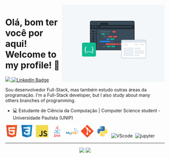 <img src = "coding.gif" width = "325px" align = "right">

# Olá, bom ter você por aqui! Welcome to my profile! 👋
  <div id="badges">
  <a href = "mailto:gustavosalgadolima+git@gmail.com">
    <img src="https://img.shields.io/badge/Gmail-D14836?style=for-the-badge&logo=gmail&logoColor=white" target="_blank">
  </a>
  <a href = "https://www.linkedin.com/in/gustavo-salgado-lima">
    <img src="https://img.shields.io/badge/LinkedIn-blue?style=for-the-badge&logo=linkedin&logoColor=white" alt="LinkedIn Badge"/>
  </a>
</div>

Sou desenvolvedor Full-Stack, mas também estudo outras áreas da programação.
I'm a Full-Stack developer, but I also study about many others branches of programming.

- 💻 Estudante de Ciência da Computação | Computer Science student - Universidade Paulista (UNIP)

<div>
  <img src="https://github.com/devicons/devicon/blob/master/icons/html5/html5-original.svg" title="HTML5" alt="HTML" width="40" height="40"/>&nbsp;
  <img src="https://github.com/devicons/devicon/blob/master/icons/css3/css3-original.svg" title="CSS3" alt="CSS" width="40" height="40"/>&nbsp;
  <img src="https://github.com/devicons/devicon/blob/master/icons/javascript/javascript-original.svg" title="JavaScript" alt="JavaScript" width="40" height="40"/>&nbsp;
  <img src="https://github.com/devicons/devicon/blob/master/icons/java/java-original-wordmark.svg" title="Java" alt="Java" width="40" height="40"/>&nbsp;
  <img src="https://github.com/devicons/devicon/blob/master/icons/mysql/mysql-original-wordmark.svg" tittle="MySQL" alt="MySQL" width="40" height="40"/>&nbsp;
  <img src="https://github.com/devicons/devicon/blob/master/icons/git/git-original.svg" tittle="Git" alt="Git" width="40" height="40"/>&nbsp;
  <img src="https://raw.githubusercontent.com/devicons/devicon/master/icons/python/python-original.svg" title="Python" alt="Python" width="40" height="40"/>&nbsp;
  <img img src="https://cdn.jsdelivr.net/gh/devicons/devicon/icons/vscode/vscode-original.svg" title="VScode" alt="VScode" width="40" height="40"/>&nbsp;
  <img img src="https://cdn.jsdelivr.net/gh/devicons/devicon/icons/jupyter/jupyter-original-wordmark.svg" title="Jupyter" alt="jupyter" width="40" height="40"/>&nbsp;
</div>

---


<div align="center">
  <img height="160em" src="https://github-readme-stats.vercel.app/api?username=GusGul&show_icons=true&theme=vision-friendly-dark&include_all_commits=true&count_private=true"/>
  <img height="160em" src="https://github-readme-stats.vercel.app/api/top-langs/?username=GusGul&layout=compact&langs_count=7&theme=vision-friendly-dark"/>
</div>
